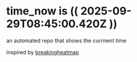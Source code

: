 # time_now is (( 2025-09-29T08:45:00.420Z ))

an automated repo that shows the currnent time

inspired by [breakingheatmap](https://github.com/breakingheatmap/breakingheatmap)
